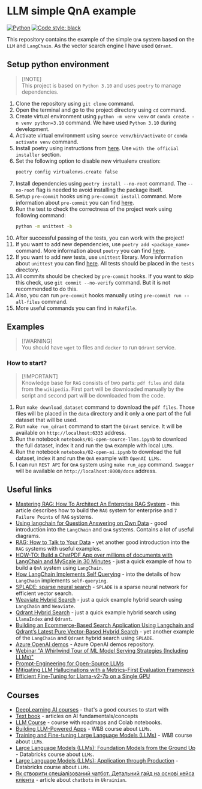 # LLM simple QnA example

[![Python](https://img.shields.io/badge/python-3.10-blue.svg)](https://www.python.org/downloads/release/python-3100/)
[![Code style: black](https://img.shields.io/badge/code%20style-black-000000.svg)](https://github.com/psf/black)

This repository contains the example of the simple `QnA` system based on the
`LLM` and `LangChain`. As the vector search engine I have used `Qdrant`.

## Setup python environment

> [!NOTE]\
> This project is based on `Python 3.10` and uses `poetry` to manage dependencies.

1. Clone the repository using `git clone` command.
2. Open the terminal and go to the project directory using `cd` command.
3. Create virtual environment using `python -m venv venv` or
   `conda create -n venv python=3.10` command. We have used `Python 3.10` during
   development.
4. Activate virtual environment using `source venv/bin/activate` or
   `conda activate venv` command.
5. Install poetry using instructions from
   [here](https://python-poetry.org/docs/#installation). Use
   `with the official installer` section.
6. Set the following option to disable new virtualenv creation:
   ```bash
   poetry config virtualenvs.create false
   ```
7. Install dependencies using `poetry install --no-root` command. The
   `--no-root` flag is needed to avoid installing the package itself.
8. Setup `pre-commit` hooks using `pre-commit install` command. More information
   about `pre-commit` you can find [here](https://pre-commit.com/).
9. Run the test to check the correctness of the project work using following
   command:
   ```bash
   python -m unittest -b
   ```
10. After successful passing of the tests, you can work with the project!
11. If you want to add new dependencies, use `poetry add <package_name>`
    command. More information about `poetry` you can find
    [here](https://python-poetry.org/docs/basic-usage/).
12. If you want to add new tests, use `unittest` library. More information about
    `unittest` you can find
    [here](https://docs.python.org/3/library/unittest.html). All tests should be
    placed in the `tests` directory.
13. All commits should be checked by `pre-commit` hooks. If you want to skip
    this check, use `git commit --no-verify` command. But it is not recommended
    to do this.
14. Also, you can run `pre-commit` hooks manually using
    `pre-commit run --all-files` command.
15. More useful commands you can find in `Makefile`.

## Examples

> [!WARNING]\
> You should have `wget` to files and `docker` to run `Qdrant` service.

### How to start?

> [!IMPORTANT]\
> Knowledge base for `RAG` consists of two parts: `pdf files` and data from the `wikipedia`.
> First part will be downloaded manually by the script and second part will be downloaded
> from the code.

1. Run `make download_dataset` command to download the `pdf files`. Those files
   will be placed in the `data` directory and it only a one part of the full
   dataset that will be used.
2. Run `make run_qdrant` command to start the `Qdrant` service. It will be
   available on `http://localhost:6333` address.
3. Run the notebook `notebooks/01-open-source-llms.ipynb` to download the full
   dataset, index it and run the `QnA` example with local `LLMs`.
4. Run the notebook `notebooks/02-open-ai.ipynb` to download the full dataset,
   index it and run the `QnA` example with `OpenAI LLMs`.
5. I can run `REST API` for `QnA` system using `make run_app` command. `Swagger`
   will be available on `http://localhost:8000/docs` address.

## Useful links

- [Mastering RAG: How To Architect An Enterprise RAG System](https://www.rungalileo.io/blog/mastering-rag-how-to-architect-an-enterprise-rag-system) -
  this article describes how to build the `RAG` system for enterprise and
  `7 Failure Points` of `RAG` systems.
- [Using langchain for Question Answering on Own Data](https://medium.com/@onkarmishra/using-langchain-for-question-answering-on-own-data-3af0a82789ed) -
  good introduction into the `LangChain` and `QnA` systems. Contains a lot of
  useful diagrams.
- [RAG: How to Talk to Your Data](https://towardsdatascience.com/rag-how-to-talk-to-your-data-eaf5469b83b0) -
  yet another good introduction into the `RAG` systems with useful examples.
- [HOW-TO: Build a ChatPDF App over millions of documents with LangChain and MyScale in 30 Minutes](https://github.com/myscale/ChatData/blob/main/docs/self-query.md) -
  just a quick example of how to build a `QnA` system using `LangChain`.
- [How LangChain Implements Self Querying](https://zilliz.com/blog/How-LangChain-Implements-Self-Querying) -
  into the details of how `LangChain` implements `self-querying`.
- [SPLADE: sparse neural search](https://github.com/naver/splade) - `SPLADE` is
  a sparse neural network for efficient vector search.
- [Weaviate Hybrid Search](https://python.langchain.com/docs/integrations/retrievers/weaviate-hybrid) -
  just a quick example hybrid search using `LangChain` and `Weaviate`.
- [Qdrant Hybrid Search](https://docs.llamaindex.ai/en/stable/examples/vector_stores/qdrant_hybrid.html) -
  just a quick example hybrid search using `LlamaIndex` and `Qdrant`.
- [Building an Ecommerce-Based Search Application Using Langchain and Qdrant’s Latest Pure Vector-Based Hybrid Search](https://nayakpplaban.medium.com/building-an-ecommerce-based-search-application-using-langchain-and-qdrants-latest-pure-a60df053066a) -
  yet another example of the `LangChain` and `Qdrant` hybrid search using
  `SPLADE`.
- [Azure OpenAI demos](https://github.com/retkowsky/Azure-OpenAI-demos/tree/main) -
  Azure OpenAI demos repository.
- [Webinar "A Whirlwind Tour of ML Model Serving Strategies (Including LLMs)"](https://www.youtube.com/watch?v=VUsm0qO2ifg&ab_channel=DataPhoenixEvents)
- [Prompt-Engineering for Open-Source LLMs](https://www.youtube.com/watch?v=f32dc5M2Mn0&ab_channel=DeepLearningAI)
- [Mitigating LLM Hallucinations with a Metrics-First Evaluation Framework](https://www.youtube.com/watch?v=u1pNrsR1txA&ab_channel=DeepLearningAI)
- [Efficient Fine-Tuning for Llama-v2-7b on a Single GPU](https://www.youtube.com/watch?v=g68qlo9Izf0&ab_channel=DeepLearningAI)

## Courses

- [DeepLearning AI courses](https://learn.deeplearning.ai/) - that's a good
  courses to start with
- [Text book](https://aman.ai/primers/ai/) - articles on AI
  fundamentals/concepts
- [LLM Course](https://github.com/mlabonne/llm-course) - course with roadmaps
  and Colab notebooks.
- [Building LLM-Powered Apps](https://www.wandb.courses/courses/building-llm-powered-apps) -
  W&B course about `LLMs`.
- [Training and Fine-tuning Large Language Models (LLMs)](https://www.wandb.courses/courses/training-fine-tuning-LLMs) -
  W&B course about `LLMs`.
- [Large Language Models (LLMs): Foundation Models from the Ground Up](https://customer-academy.databricks.com/learn/course/internal/view/elearning/1804/large-language-models-llms-foundation-models-from-the-ground-up) -
  Databricks course about `LLMs`.
- [Large Language Models (LLMs): Application through Production](https://customer-academy.databricks.com/learn/course/internal/view/elearning/1749/large-language-models-llms-application-through-production) -
  Databricks course about `LLMs`.
- [Як створити спеціалізований чатбот. Детальний гайд на основі кейса клієнта](https://dou.ua/forums/topic/46902/?from=tg&utm_source=telegram&utm_medium=social) -
  article about `chatbots` in `Ukrainian`.

